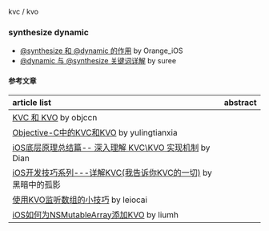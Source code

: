 kvc / kvo

### synthesize dynamic
- [@synthesize 和 @dynamic 的作用](https://www.jianshu.com/p/beefa2da05b5) by Orange_iOS
- [@dynamic 与 @synthesize 关键词详解](http://suree.org/2015/09/01/Dynamic-Synthesize/) by suree

#### 参考文章
article list | abstract
:-- | :--:
[KVC 和 KVO](https://www.objccn.io/issue-7-3/) by objccn |
[Objective-C中的KVC和KVO](http://yulingtianxia.com/blog/2014/05/12/objective-czhong-de-kvche-kvo/) by yulingtianxia |
[iOS底层原理总结篇-- 深入理解 KVC\KVO 实现机制](https://juejin.im/post/5c2189dee51d454517589c8b) by Dian |
[iOS开发技巧系列---详解KVC(我告诉你KVC的一切)](https://www.jianshu.com/p/45cbd324ea65) by 黑暗中的孤影 |
[使用KVO监听数组的小技巧](http://leiocai.github.io/2015/08/15/%E4%BD%BF%E7%94%A8KVO%E7%9B%91%E5%90%AC%E6%95%B0%E7%BB%84%E7%9A%84%E5%B0%8F%E6%8A%80%E5%B7%A7/) by leiocai |
[iOS如何为NSMutableArray添加KVO](http://liumh.com/2015/08/22/ios-nsmutablearray-kvo/) by liumh |